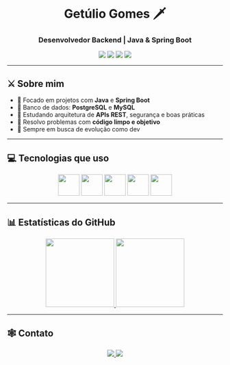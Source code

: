 <h1 align="center">Getúlio Gomes 🗡️</h1>
<h3 align="center">Desenvolvedor Backend | Java & Spring Boot</h3>

<p align="center">
  <img src="https://img.shields.io/badge/Java-000000?style=for-the-badge&logo=openjdk&logoColor=white"/>
  <img src="https://img.shields.io/badge/Spring_Boot-000000?style=for-the-badge&logo=springboot&logoColor=white"/>
  <img src="https://img.shields.io/badge/PostgreSQL-000000?style=for-the-badge&logo=postgresql&logoColor=white"/>
  <img src="https://img.shields.io/badge/Git-000000?style=for-the-badge&logo=git&logoColor=white"/>
</p>

---

## ⚔️ Sobre mim

- 🧱 Focado em projetos com **Java** e **Spring Boot**
- 💾 Banco de dados: **PostgreSQL** e **MySQL**
- 🧩 Estudando arquitetura de **APIs REST**, segurança e boas práticas
- 🎯 Resolvo problemas com **código limpo e objetivo**
- 🧠 Sempre em busca de evolução como dev

---

## 💻 Tecnologias que uso

<p align="center">
  <img src="https://cdn.jsdelivr.net/gh/devicons/devicon/icons/java/java-original.svg" width="50"/>
  <img src="https://cdn.jsdelivr.net/gh/devicons/devicon/icons/spring/spring-original.svg" width="50"/>
  <img src="https://cdn.jsdelivr.net/gh/devicons/devicon/icons/postgresql/postgresql-original.svg" width="50"/>
  <img src="https://cdn.jsdelivr.net/gh/devicons/devicon/icons/mysql/mysql-original.svg" width="50"/>
  <img src="https://cdn.jsdelivr.net/gh/devicons/devicon/icons/git/git-original.svg" width="50"/>
</p>

---

## 📊 Estatísticas do GitHub

<div align="center">
  <a href="https://github.com/GetsG">
    <img height="160em" src="https://github-readme-stats.vercel.app/api?username=GetsG&show_icons=true&theme=tokyonight&hide_border=true&bg_color=000000&text_color=ffffff&icon_color=aaaaaa" />
    <img height="160em" src="https://github-readme-stats.vercel.app/api/top-langs/?username=GetsG&layout=compact&theme=tokyonight&hide_border=true&bg_color=000000&text_color=ffffff&icon_color=aaaaaa" />
  </a>
</div>

---

## 🕸️ Contato

<p align="center">
  <a href="https://www.linkedin.com/in/getulio-gomes-a33965235/" target="_blank">
    <img src="https://img.shields.io/badge/LinkedIn-000000?style=for-the-badge&logo=linkedin&logoColor=white">
  </a>
  <a href="mailto:getuliogo65@gmail.com">
    <img src="https://img.shields.io/badge/Gmail-000000?style=for-the-badge&logo=gmail&logoColor=white">
  </a>
</p>
